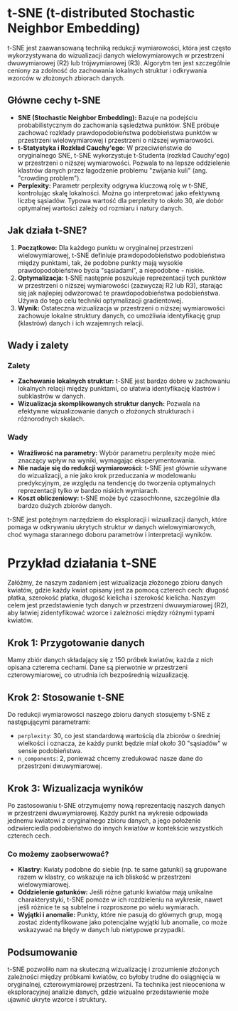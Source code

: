# t-SNE (t-distributed Stochastic Neighbor Embedding)

t-SNE jest zaawansowaną techniką redukcji wymiarowości, która jest często wykorzystywana do wizualizacji danych wielowymiarowych w przestrzeni dwuwymiarowej (R2) lub trójwymiarowej (R3). Algorytm ten jest szczególnie ceniony za zdolność do zachowania lokalnych struktur i odkrywania wzorców w złożonych zbiorach danych.

## Główne cechy t-SNE

- **SNE (Stochastic Neighbor Embedding):** Bazuje na podejściu probabilistycznym do zachowania sąsiedztwa punktów. SNE próbuje zachować rozkłady prawdopodobieństwa podobieństwa punktów w przestrzeni wielowymiarowej i przestrzeni o niższej wymiarowości.
- **t-Statystyka i Rozkład Cauchy'ego:** W przeciwieństwie do oryginalnego SNE, t-SNE wykorzystuje t-Studenta (rozkład Cauchy'ego) w przestrzeni o niższej wymiarowości. Pozwala to na lepsze oddzielenie klastrów danych przez łagodzenie problemu "zwijania kuli" (ang. "crowding problem").
- **Perplexity:** Parametr perplexity odgrywa kluczową rolę w t-SNE, kontrolując skalę lokalności. Można go interpretować jako efektywną liczbę sąsiadów. Typowa wartość dla perplexity to około 30, ale dobór optymalnej wartości zależy od rozmiaru i natury danych.

## Jak działa t-SNE?

1. **Początkowo:** Dla każdego punktu w oryginalnej przestrzeni wielowymiarowej, t-SNE definiuje prawdopodobieństwo podobieństwa między punktami, tak, że podobne punkty mają wysokie prawdopodobieństwo bycia "sąsiadami", a niepodobne - niskie.
2. **Optymalizacja:** t-SNE następnie poszukuje reprezentacji tych punktów w przestrzeni o niższej wymiarowości (zazwyczaj R2 lub R3), starając się jak najlepiej odwzorować te prawdopodobieństwa podobieństwa. Używa do tego celu techniki optymalizacji gradientowej.
3. **Wynik:** Ostateczna wizualizacja w przestrzeni o niższej wymiarowości zachowuje lokalne struktury danych, co umożliwia identyfikację grup (klastrów) danych i ich wzajemnych relacji.

## Wady i zalety

### Zalety

- **Zachowanie lokalnych struktur:** t-SNE jest bardzo dobre w zachowaniu lokalnych relacji między punktami, co ułatwia identyfikację klastrów i subklastrów w danych.
- **Wizualizacja skomplikowanych struktur danych:** Pozwala na efektywne wizualizowanie danych o złożonych strukturach i różnorodnych skalach.

### Wady

- **Wrażliwość na parametry:** Wybór parametru perplexity może mieć znaczący wpływ na wyniki, wymagając eksperymentowania.
- **Nie nadaje się do redukcji wymiarowości:** t-SNE jest głównie używane do wizualizacji, a nie jako krok przeduczania w modelowaniu predykcyjnym, ze względu na tendencję do tworzenia optymalnych reprezentacji tylko w bardzo niskich wymiarach.
- **Koszt obliczeniowy:** t-SNE może być czasochłonne, szczególnie dla bardzo dużych zbiorów danych.

t-SNE jest potężnym narzędziem do eksploracji i wizualizacji danych, które pomaga w odkrywaniu ukrytych struktur w danych wielowymiarowych, choć wymaga starannego doboru parametrów i interpretacji wyników.

# Przykład działania t-SNE

Załóżmy, że naszym zadaniem jest wizualizacja złożonego zbioru danych kwiatów, gdzie każdy kwiat opisany jest za pomocą czterech cech: długość płatka, szerokość płatka, długość kielicha i szerokość kielicha. Naszym celem jest przedstawienie tych danych w przestrzeni dwuwymiarowej (R2), aby łatwiej zidentyfikować wzorce i zależności między różnymi typami kwiatów.

## Krok 1: Przygotowanie danych

Mamy zbiór danych składający się z 150 próbek kwiatów, każda z nich opisana czterema cechami. Dane są pierwotnie w przestrzeni czterowymiarowej, co utrudnia ich bezpośrednią wizualizację.

## Krok 2: Stosowanie t-SNE

Do redukcji wymiarowości naszego zbioru danych stosujemy t-SNE z następującymi parametrami:
- `perplexity`: 30, co jest standardową wartością dla zbiorów o średniej wielkości i oznacza, że każdy punkt będzie miał około 30 "sąsiadów" w sensie podobieństwa.
- `n_components`: 2, ponieważ chcemy zredukować nasze dane do przestrzeni dwuwymiarowej.

## Krok 3: Wizualizacja wyników

Po zastosowaniu t-SNE otrzymujemy nową reprezentację naszych danych w przestrzeni dwuwymiarowej. Każdy punkt na wykresie odpowiada jednemu kwiatowi z oryginalnego zbioru danych, a jego położenie odzwierciedla podobieństwo do innych kwiatów w kontekście wszystkich czterech cech.

### Co możemy zaobserwować?

- **Klastry:** Kwiaty podobne do siebie (np. te same gatunki) są grupowane razem w klastry, co wskazuje na ich bliskość w przestrzeni wielowymiarowej.
- **Oddzielenie gatunków:** Jeśli różne gatunki kwiatów mają unikalne charakterystyki, t-SNE pomoże w ich rozdzieleniu na wykresie, nawet jeśli różnice te są subtelne i rozproszone po wielu wymiarach.
- **Wyjątki i anomalie:** Punkty, które nie pasują do głównych grup, mogą zostać zidentyfikowane jako potencjalne wyjątki lub anomalie, co może wskazywać na błędy w danych lub nietypowe przypadki.

## Podsumowanie

t-SNE pozwoliło nam na skuteczną wizualizację i zrozumienie złożonych zależności między próbkami kwiatów, co byłoby trudne do osiągnięcia w oryginalnej, czterowymiarowej przestrzeni. Ta technika jest nieoceniona w eksploracyjnej analizie danych, gdzie wizualne przedstawienie może ujawnić ukryte wzorce i struktury.

